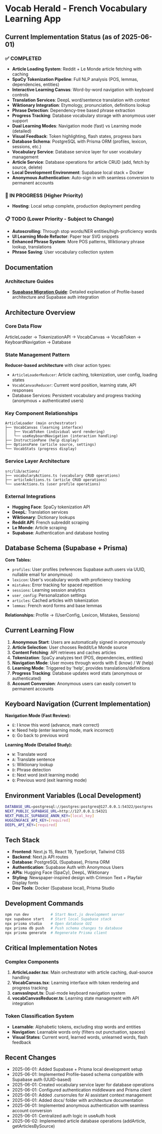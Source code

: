 # Vocab Herald - French Vocabulary Learning App

## Current Implementation Status (as of 2025-06-01)

### ✅ COMPLETED
- **Article Loading System**: Reddit + Le Monde article fetching with caching
- **SpaCy Tokenization Pipeline**: Full NLP analysis (POS, lemmas, dependencies, entities)
- **Interactive Learning Canvas**: Word-by-word navigation with keyboard controls
- **Translation Services**: DeepL word/sentence translation with context
- **Wiktionary Integration**: Etymology, pronunciation, definitions lookup
- **Phrase Detection**: Dependency-tree based phrase extraction
- **Progress Tracking**: Database vocabulary storage with anonymous user support
- **Dual Learning Modes**: Navigation mode (fast) vs Learning mode (detailed)
- **Visual Feedback**: Token highlighting, flash states, progress bars
- **Database Schema**: PostgreSQL with Prisma ORM (profiles, lexicon, sessions, etc.)
- **Vocabulary Service**: Database service layer for user vocabulary management
- **Article Service**: Database operations for article CRUD (add, fetch by source, delete)
- **Local Development Environment**: Supabase local stack + Docker
- **Anonymous Authentication**: Auto-sign in with seamless conversion to permanent accounts

### 🚧 IN PROGRESS (Higher Priority)
- **Hosting**: Local setup complete, production deployment pending

### 📋 TODO (Lower Priority - Subject to Change)
- **Autoscrolling**: Through stop words/NER entities/high-proficiency words
- **UI Learning Mode Refactor**: Paper tear SVG snippets
- **Enhanced Phrase System**: More POS patterns, Wiktionary phrase lookup, translations
- **Phrase Saving**: User vocabulary collection system

## Documentation

### Architecture Guides
- **[Supabase Migration Guide](docs/SUPABASE_MIGRATION.md)**: Detailed explanation of Profile-based architecture and Supabase auth integration

## Architecture Overview

### Core Data Flow
ArticleLoader → TokenizationAPI → VocabCanvas → VocabToken → KeyboardNavigation → Database

### State Management Pattern
**Reducer-based architecture** with clear action types:
- `ArticleLoaderReducer`: Article caching, tokenization, user config, loading states
- `VocabCanvasReducer`: Current word position, learning state, API responses
- Database Services: Persistent vocabulary and progress tracking (anonymous + authenticated users)

### Key Component Relationships
```
ArticleLoader (main orchestrator)
├── VocabCanvas (learning interface)
│   ├── VocabToken (individual word rendering)
│   └── useKeyboardNavigation (interaction handling)
├── InstructionPane (help display)
├── OptionsPane (article source, settings)
└── VocabStats (progress display)
```

### Service Layer Architecture
```
src/lib/actions/
├── vocabularyActions.ts (vocabulary CRUD operations)
├── articleActions.ts (article CRUD operations)
└── userActions.ts (user profile operations)
```

### External Integrations
- **Hugging Face**: SpaCy tokenization API
- **DeepL**: Translation services
- **Wiktionary**: Dictionary lookups
- **Reddit API**: French subreddit scraping
- **Le Monde**: Article scraping
- **Supabase**: Authentication and database hosting

## Database Schema (Supabase + Prisma)

**Core Tables:**
- `profiles`: User profiles (references Supabase auth.users via UUID, nullable email for anonymous)
- `lexicon`: User's vocabulary words with proficiency tracking
- `mistakes`: Error tracking for spaced repetition
- `sessions`: Learning session analytics
- `user_config`: Personalization settings
- `articles`: Cached articles with tokenization
- `lemmas`: French word forms and base lemmas

**Relationships:** Profile → (UserConfig, Lexicon, Mistakes, Sessions)

## Current Learning Flow

1. **Anonymous Start**: Users are automatically signed in anonymously
2. **Article Selection**: User chooses Reddit/Le Monde source
3. **Content Fetching**: API retrieves and caches articles
4. **Tokenization**: SpaCy analyzes text (POS, dependencies, entities)
5. **Navigation Mode**: User moves through words with E (know) / W (help)
6. **Learning Mode**: Triggered by 'help', provides translations/definitions
7. **Progress Tracking**: Database updates word stats (anonymous or authenticated)
8. **Account Conversion**: Anonymous users can easily convert to permanent accounts

## Keyboard Navigation (Current Implementation)

**Navigation Mode (Fast Review):**
- `E`: I know this word (advance, mark correct)
- `W`: Need help (enter learning mode, mark incorrect)
- `Q`: Go back to previous word

**Learning Mode (Detailed Study):**
- `W`: Translate word
- `A`: Translate sentence
- `S`: Wiktionary lookup
- `D`: Phrase detection
- `E`: Next word (exit learning mode)
- `Q`: Previous word (exit learning mode)

## Environment Variables (Local Development)
```bash
DATABASE_URL=postgresql://postgres:postgres@127.0.0.1:54322/postgres
NEXT_PUBLIC_SUPABASE_URL=http://127.0.0.1:54321
NEXT_PUBLIC_SUPABASE_ANON_KEY=[local_key]
HUGGINGFACE_API_KEY=[required]
DEEPL_API_KEY=[required]
```

## Tech Stack
- **Frontend**: Next.js 15, React 19, TypeScript, Tailwind CSS
- **Backend**: Next.js API routes
- **Database**: PostgreSQL (Supabase), Prisma ORM
- **Authentication**: Supabase Auth with Anonymous Users
- **APIs**: Hugging Face (SpaCy), DeepL, Wiktionary
- **Styling**: Newspaper-inspired design with Crimson Text + Playfair Display fonts
- **Dev Tools**: Docker (Supabase local), Prisma Studio

## Development Commands
```bash
npm run dev          # Start Next.js development server
npx supabase start   # Start local Supabase stack
npx prisma studio    # Open database GUI
npx prisma db push   # Push schema changes to database
npx prisma generate  # Regenerate Prisma client
```

## Critical Implementation Notes

### Complex Components
1. **ArticleLoader.tsx**: Main orchestrator with article caching, dual-source handling
2. **VocabCanvas.tsx**: Learning interface with token rendering and progress tracking
3. **canvasInput.ts**: Dual-mode keyboard navigation system
4. **vocabCanvasReducer.ts**: Learning state management with API integration

### Token Classification System
- **Learnable**: Alphabetic tokens, excluding stop words and entities
- **Navigation**: Learnable words only (filters out punctuation, spaces)
- **Visual States**: Current word, learned words, unlearned words, flash feedback

## Recent Changes
- 2025-06-01: Added Supabase + Prisma local development setup
- 2025-06-01: Implemented Profile-based schema compatible with Supabase auth (UUID-based)
- 2025-06-01: Created vocabulary service layer for database operations
- 2025-06-01: Configured authentication middleware and Prisma client
- 2025-06-01: Added .cursorrules for AI assistant context management
- 2025-06-01: Added docs/ folder with architecture documentation
- 2025-06-01: Implemented anonymous authentication with seamless account conversion
- 2025-06-01: Centralized auth logic in useAuth hook
- 2025-06-02: Implemented article database operations (addArticle, getArticlesBySource)
